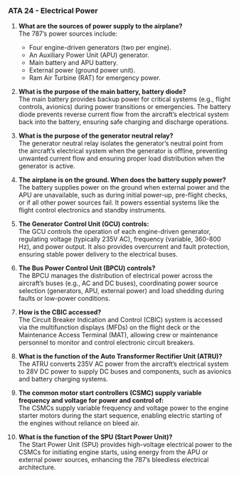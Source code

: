 ### ATA 24 - Electrical Power

1. **What are the sources of power supply to the airplane?**  
   The 787’s power sources include:  
   - Four engine-driven generators (two per engine).  
   - An Auxiliary Power Unit (APU) generator.  
   - Main battery and APU battery.  
   - External power (ground power unit).  
   - Ram Air Turbine (RAT) for emergency power.

2. **What is the purpose of the main battery, battery diode?**  
   The main battery provides backup power for critical systems (e.g., flight controls, avionics) during power transitions or emergencies. The battery diode prevents reverse current flow from the aircraft’s electrical system back into the battery, ensuring safe charging and discharge operations.

3. **What is the purpose of the generator neutral relay?**  
   The generator neutral relay isolates the generator’s neutral point from the aircraft’s electrical system when the generator is offline, preventing unwanted current flow and ensuring proper load distribution when the generator is active.

4. **The airplane is on the ground. When does the battery supply power?**  
   The battery supplies power on the ground when external power and the APU are unavailable, such as during initial power-up, pre-flight checks, or if all other power sources fail. It powers essential systems like the flight control electronics and standby instruments.

5. **The Generator Control Unit (GCU) controls:**  
   The GCU controls the operation of each engine-driven generator, regulating voltage (typically 235V AC), frequency (variable, 360-800 Hz), and power output. It also provides overcurrent and fault protection, ensuring stable power delivery to the electrical buses.

6. **The Bus Power Control Unit (BPCU) controls?**  
   The BPCU manages the distribution of electrical power across the aircraft’s buses (e.g., AC and DC buses), coordinating power source selection (generators, APU, external power) and load shedding during faults or low-power conditions.

7. **How is the CBIC accessed?**  
   The Circuit Breaker Indication and Control (CBIC) system is accessed via the multifunction displays (MFDs) on the flight deck or the Maintenance Access Terminal (MAT), allowing crew or maintenance personnel to monitor and control electronic circuit breakers.

8. **What is the function of the Auto Transformer Rectifier Unit (ATRU)?**  
   The ATRU converts 235V AC power from the aircraft’s electrical system to 28V DC power to supply DC buses and components, such as avionics and battery charging systems.

9. **The common motor start controllers (CSMC) supply variable frequency and voltage for power and control of:**  
   The CSMCs supply variable frequency and voltage power to the engine starter motors during the start sequence, enabling electric starting of the engines without reliance on bleed air.

10. **What is the function of the SPU (Start Power Unit)?**  
   The Start Power Unit (SPU) provides high-voltage electrical power to the CSMCs for initiating engine starts, using energy from the APU or external power sources, enhancing the 787’s bleedless electrical architecture.
